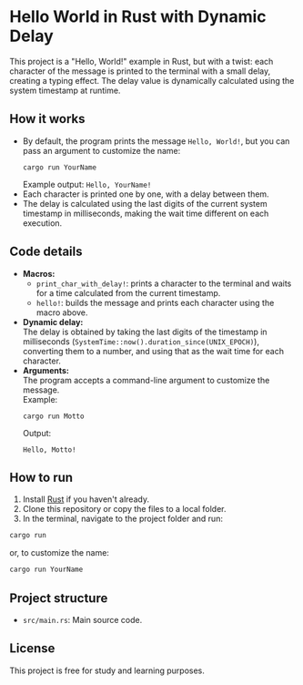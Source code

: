 # Hello World in Rust with Dynamic Delay

This project is a "Hello, World!" example in Rust, but with a twist: each character of the message is printed to the terminal with a small delay, creating a typing effect. The delay value is dynamically calculated using the system timestamp at runtime.

## How it works

- By default, the program prints the message `Hello, World!`, but you can pass an argument to customize the name:
  ```
  cargo run YourName
  ```
  Example output: `Hello, YourName!`
- Each character is printed one by one, with a delay between them.
- The delay is calculated using the last digits of the current system timestamp in milliseconds, making the wait time different on each execution.

## Code details

- **Macros:**  
  - `print_char_with_delay!`: prints a character to the terminal and waits for a time calculated from the current timestamp.
  - `hello!`: builds the message and prints each character using the macro above.
- **Dynamic delay:**  
  The delay is obtained by taking the last digits of the timestamp in milliseconds (`SystemTime::now().duration_since(UNIX_EPOCH)`), converting them to a number, and using that as the wait time for each character.
- **Arguments:**  
  The program accepts a command-line argument to customize the message.  
  Example:  
  ```
  cargo run Motto
  ```
  Output:  
  ```
  Hello, Motto!
  ```

## How to run

1. Install [Rust](https://www.rust-lang.org/tools/install) if you haven't already.
2. Clone this repository or copy the files to a local folder.
3. In the terminal, navigate to the project folder and run:

```sh
cargo run
```
or, to customize the name:
```sh
cargo run YourName
```

## Project structure

- `src/main.rs`: Main source code.

## License

This project is free for study and learning purposes.